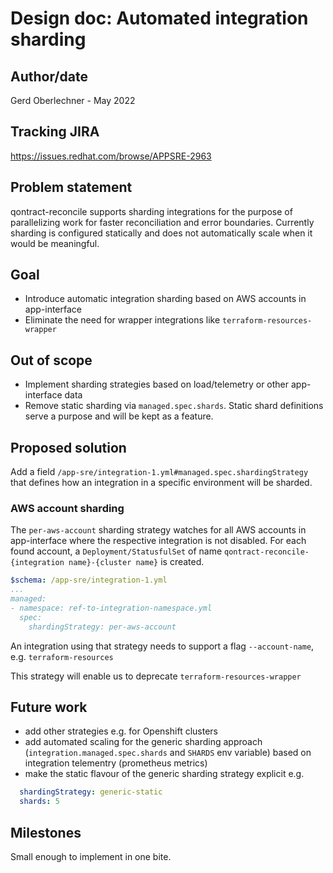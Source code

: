 # Design doc: Automated integration sharding

## Author/date

Gerd Oberlechner - May 2022

## Tracking JIRA

https://issues.redhat.com/browse/APPSRE-2963

## Problem statement

qontract-reconcile supports sharding integrations for the purpose of parallelizing work for faster reconciliation and error boundaries. Currently sharding is configured statically and does not automatically scale when it would be meaningful.

## Goal

* Introduce automatic integration sharding based on AWS accounts in app-interface
* Eliminate the need for wrapper integrations like `terraform-resources-wrapper`

## Out of scope

* Implement sharding strategies based on load/telemetry or other app-interface data
* Remove static sharding via `managed.spec.shards`. Static shard definitions serve a purpose and will be kept as a feature.

## Proposed solution

Add a field `/app-sre/integration-1.yml#managed.spec.shardingStrategy` that defines how an integration in a specific environment will be sharded.

### AWS account sharding

The `per-aws-account` sharding strategy watches for all AWS accounts in app-interface where the respective integration is not disabled. For each found account, a `Deployment/StatusfulSet` of name `qontract-reconcile-{integration name}-{cluster name}` is created.

```yaml
$schema: /app-sre/integration-1.yml
...
managed:
- namespace: ref-to-integration-namespace.yml
  spec:
    shardingStrategy: per-aws-account
```

An integration using that strategy needs to support a flag `--account-name`, e.g. `terraform-resources`

This strategy will enable us to deprecate `terraform-resources-wrapper`

## Future work

* add other strategies e.g. for Openshift clusters
* add automated scaling for the generic sharding approach (`integration.managed.spec.shards` and `SHARDS` env variable) based on integration telementry (prometheus metrics)
* make the static flavour of the generic sharding strategy explicit e.g.

``` yaml
  shardingStrategy: generic-static
  shards: 5
```

## Milestones

Small enough to implement in one bite.
